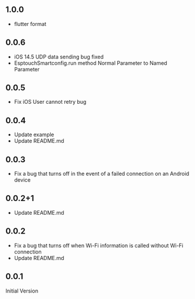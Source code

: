 ## 1.0.0
- flutter format

## 0.0.6
- iOS 14.5 UDP data sending bug fixed
- EsptouchSmartconfig.run method Normal Parameter to Named Parameter

## 0.0.5
- Fix iOS User cannot retry bug

## 0.0.4
- Update example
- Update README.md

## 0.0.3
- Fix a bug that turns off in the event of a failed connection on an Android device

## 0.0.2+1
- Update README.md

## 0.0.2
- Fix a bug that turns off when Wi-Fi information is called without Wi-Fi connection
- Update README.md

## 0.0.1
Initial Version
